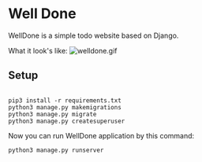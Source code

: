 # Well Done

WellDone is a simple todo website based on Django.

What it look's like:
![welldone.gif](welldone.gif)

## Setup

```

pip3 install -r requirements.txt
python3 manage.py makemigrations
python3 manage.py migrate
python3 manage.py createsuperuser

```

Now you can run WellDone application by this command:

```
python3 manage.py runserver
```
